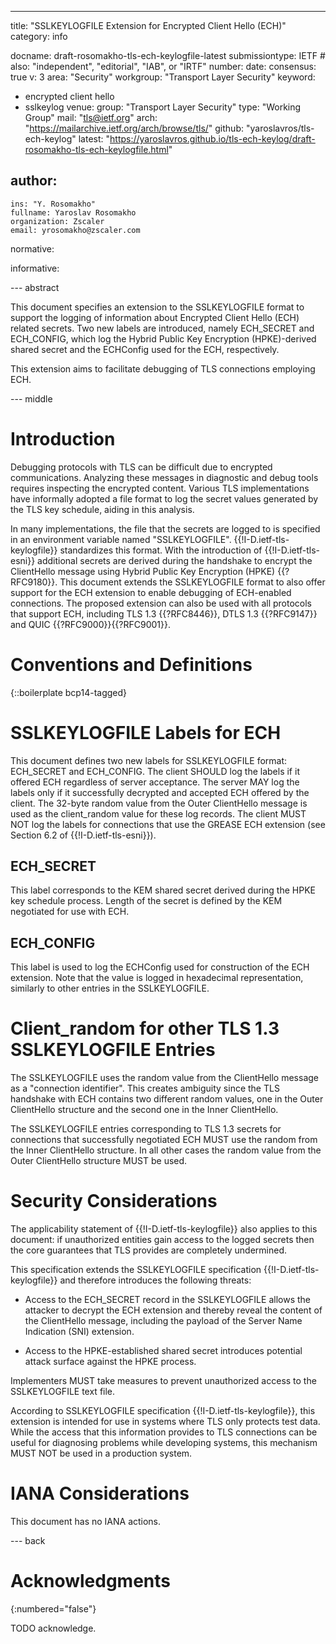 ---
title: "SSLKEYLOGFILE Extension for Encrypted Client Hello (ECH)"
category: info

docname: draft-rosomakho-tls-ech-keylogfile-latest
submissiontype: IETF  # also: "independent", "editorial", "IAB", or "IRTF"
number:
date:
consensus: true
v: 3
area: "Security"
workgroup: "Transport Layer Security"
keyword:
 - encrypted client hello
 - sslkeylog
venue:
  group: "Transport Layer Security"
  type: "Working Group"
  mail: "tls@ietf.org"
  arch: "https://mailarchive.ietf.org/arch/browse/tls/"
  github: "yaroslavros/tls-ech-keylog"
  latest: "https://yaroslavros.github.io/tls-ech-keylog/draft-rosomakho-tls-ech-keylogfile.html"

author:
 -
    ins: "Y. Rosomakho"
    fullname: Yaroslav Rosomakho
    organization: Zscaler
    email: yrosomakho@zscaler.com

normative:

informative:


--- abstract

This document specifies an extension to the SSLKEYLOGFILE format to support the logging of information about Encrypted Client Hello (ECH) related secrets. Two new labels are introduced, namely ECH_SECRET and ECH_CONFIG, which log the Hybrid Public Key Encryption (HPKE)-derived shared secret and the ECHConfig used for the ECH, respectively.

This extension aims to facilitate debugging of TLS connections employing ECH.

--- middle

# Introduction

Debugging protocols with TLS can be difficult due to encrypted communications. Analyzing these messages in diagnostic and debug tools requires inspecting the encrypted content. Various TLS implementations have informally adopted a file format to log the secret values generated by the TLS key schedule, aiding in this analysis.

In many implementations, the file that the secrets are logged to is specified in an environment variable named "SSLKEYLOGFILE". {{!I-D.ietf-tls-keylogfile}} standardizes this format.  With the introduction of {{!I-D.ietf-tls-esni}} additional secrets are derived during the handshake to encrypt the ClientHello message using Hybrid Public Key Encryption (HPKE) {{?RFC9180}}. This document extends the SSLKEYLOGFILE format to also offer support for the ECH extension to enable debugging of ECH-enabled connections. The proposed extension can also be used with all protocols that support ECH, including TLS 1.3 {{?RFC8446}}, DTLS 1.3 {{?RFC9147}} and QUIC {{?RFC9000}}{{?RFC9001}}.

# Conventions and Definitions

{::boilerplate bcp14-tagged}

# SSLKEYLOGFILE Labels for ECH

This document defines two new labels for SSLKEYLOGFILE format: ECH_SECRET and ECH_CONFIG. The client SHOULD log the labels if it offered ECH regardless of server acceptance. The server MAY log the labels only if it successfully decrypted and accepted ECH offered by the client. The 32-byte random value from the Outer ClientHello message is used as the client_random value for these log records. The client MUST NOT log the labels for connections that use the GREASE ECH extension (see Section 6.2 of {{!I-D.ietf-tls-esni}}).


## ECH_SECRET

This label corresponds to the KEM shared secret derived during the HPKE key schedule process. Length of the secret is defined by the KEM negotiated for use with ECH.


## ECH_CONFIG

This label is used to log the ECHConfig used for construction of the ECH extension. Note that the value is logged in hexadecimal representation, similarly to other entries in the SSLKEYLOGFILE.


# Client_random for other TLS 1.3 SSLKEYLOGFILE Entries

The SSLKEYLOGFILE uses the random value from the ClientHello message as a "connection identifier". This creates ambiguity since the TLS handshake with ECH contains two different random values, one in the Outer ClientHello structure and the second one in the Inner ClientHello.

The SSLKEYLOGFILE entries corresponding to TLS 1.3 secrets for connections that successfully negotiated ECH MUST use the random from the Inner ClientHello structure. In all other cases the random value from the Outer ClientHello structure MUST be used.

# Security Considerations

The applicability statement of {{!I-D.ietf-tls-keylogfile}} also applies to this document: if unauthorized entities gain access to the logged secrets then the core guarantees that TLS provides are completely undermined.

This specification extends the SSLKEYLOGFILE specification {{!I-D.ietf-tls-keylogfile}} and therefore introduces the following threats:

- Access to the ECH_SECRET record in the SSLKEYLOGFILE allows the attacker to decrypt the ECH extension and thereby reveal the content of the ClientHello message, including the payload of the Server Name Indication (SNI) extension.

- Access to the HPKE-established shared secret introduces potential attack surface against the HPKE process.

Implementers MUST take measures to prevent unauthorized access to the SSLKEYLOGFILE text file.

According to SSLKEYLOGFILE specification {{!I-D.ietf-tls-keylogfile}}, this extension is intended for use in systems where TLS only protects test data. While the access that this information provides to TLS connections can be useful for diagnosing problems while developing systems, this mechanism MUST NOT be used in a production system.

# IANA Considerations

This document has no IANA actions.


--- back

# Acknowledgments
{:numbered="false"}

TODO acknowledge.
